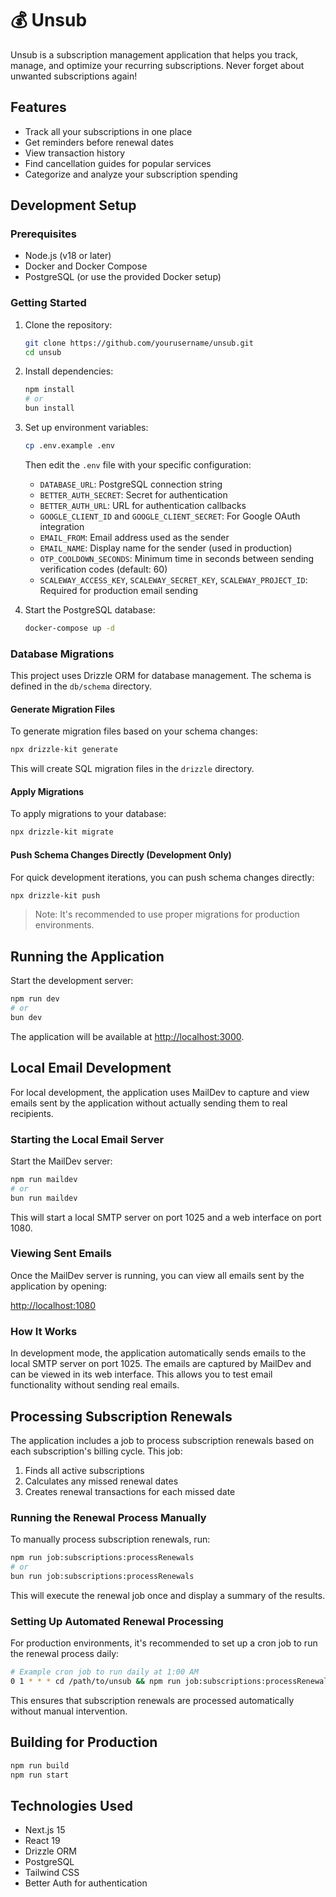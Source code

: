 # 💰 Unsub

Unsub is a subscription management application that helps you track, manage, and optimize your recurring subscriptions. Never forget about unwanted subscriptions again!

## Features

- Track all your subscriptions in one place
- Get reminders before renewal dates
- View transaction history
- Find cancellation guides for popular services
- Categorize and analyze your subscription spending

## Development Setup

### Prerequisites

- Node.js (v18 or later)
- Docker and Docker Compose
- PostgreSQL (or use the provided Docker setup)

### Getting Started

1. Clone the repository:
   ```bash
   git clone https://github.com/yourusername/unsub.git
   cd unsub
   ```

2. Install dependencies:
   ```bash
   npm install
   # or
   bun install
   ```

3. Set up environment variables:
   ```bash
   cp .env.example .env
   ```
   Then edit the `.env` file with your specific configuration:
   - `DATABASE_URL`: PostgreSQL connection string
   - `BETTER_AUTH_SECRET`: Secret for authentication
   - `BETTER_AUTH_URL`: URL for authentication callbacks
   - `GOOGLE_CLIENT_ID` and `GOOGLE_CLIENT_SECRET`: For Google OAuth integration
   - `EMAIL_FROM`: Email address used as the sender
   - `EMAIL_NAME`: Display name for the sender (used in production)
   - `OTP_COOLDOWN_SECONDS`: Minimum time in seconds between sending verification codes (default: 60)
   - `SCALEWAY_ACCESS_KEY`, `SCALEWAY_SECRET_KEY`, `SCALEWAY_PROJECT_ID`: Required for production email sending

4. Start the PostgreSQL database:
   ```bash
   docker-compose up -d
   ```

### Database Migrations

This project uses Drizzle ORM for database management. The schema is defined in the `db/schema` directory.

#### Generate Migration Files

To generate migration files based on your schema changes:

```bash
npx drizzle-kit generate
```

This will create SQL migration files in the `drizzle` directory.

#### Apply Migrations

To apply migrations to your database:

```bash
npx drizzle-kit migrate
```

#### Push Schema Changes Directly (Development Only)

For quick development iterations, you can push schema changes directly:

```bash
npx drizzle-kit push
```

> Note: It's recommended to use proper migrations for production environments.

## Running the Application

Start the development server:

```bash
npm run dev
# or
bun dev
```

The application will be available at [http://localhost:3000](http://localhost:3000).

## Local Email Development

For local development, the application uses MailDev to capture and view emails sent by the application without actually sending them to real recipients.

### Starting the Local Email Server

Start the MailDev server:

```bash
npm run maildev
# or
bun run maildev
```

This will start a local SMTP server on port 1025 and a web interface on port 1080.

### Viewing Sent Emails

Once the MailDev server is running, you can view all emails sent by the application by opening:

[http://localhost:1080](http://localhost:1080)

### How It Works

In development mode, the application automatically sends emails to the local SMTP server on port 1025. The emails are captured by MailDev and can be viewed in its web interface. This allows you to test email functionality without sending real emails.

## Processing Subscription Renewals

The application includes a job to process subscription renewals based on each subscription's billing cycle. This job:

1. Finds all active subscriptions
2. Calculates any missed renewal dates
3. Creates renewal transactions for each missed date

### Running the Renewal Process Manually

To manually process subscription renewals, run:

```bash
npm run job:subscriptions:processRenewals
# or
bun run job:subscriptions:processRenewals
```

This will execute the renewal job once and display a summary of the results.

### Setting Up Automated Renewal Processing

For production environments, it's recommended to set up a cron job to run the renewal process daily:

```bash
# Example cron job to run daily at 1:00 AM
0 1 * * * cd /path/to/unsub && npm run job:subscriptions:processRenewals
```

This ensures that subscription renewals are processed automatically without manual intervention.

## Building for Production

```bash
npm run build
npm run start
```

## Technologies Used

- Next.js 15
- React 19
- Drizzle ORM
- PostgreSQL
- Tailwind CSS
- Better Auth for authentication
